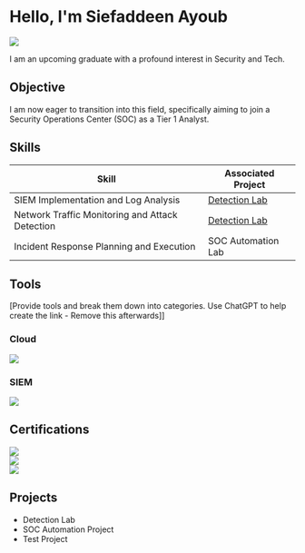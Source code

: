 # Hello, I'm Siefaddeen Ayoub
<a href="https://linkedin.com/in/siefaddeen-ayoub-8888b72a1/"><img src="https://img.shields.io/badge/-LinkedIn-0072b1?&style=for-the-badge&logo=linkedin&logoColor=white" /></a>


I am an upcoming graduate with a profound interest in Security and Tech.

## Objective

I am now eager to transition into this field, specifically aiming to join a Security Operations Center (SOC) as a Tier 1 Analyst.

## Skills

| Skill                                         | Associated Project         |
|-----------------------------------------------|----------------------------|
| SIEM Implementation and Log Analysis          | <a href="https://google.com">Detection Lab</a>|
| Network Traffic Monitoring and Attack Detection | <a href="https://google.com">Detection Lab</a>|
| Incident Response Planning and Execution      | SOC Automation Lab|

## Tools
[Provide tools and break them down into categories. Use ChatGPT to help create the link - Remove this afterwards]]

### Cloud
<div>
    <a href="https://aws.amazon.com/">
        <img src="https://img.shields.io/badge/-Amazon_AWS-232F3E?style=for-the-badge&logo=Amazon-AWS&logoColor=white" />
    </a>
</div>


### SIEM
<div>
    <a href="https://azure.microsoft.com/">
        <img src="https://img.shields.io/badge/-Microsoft_Azure-0089D6?style=for-the-badge&logo=Microsoft-Azure&logoColor=white" />
    </a>
</div>

## Certifications
<div>
    <a href="https://cloud.google.com/training/certification/security-engineer">
        <img src="https://img.shields.io/badge/-Google_Cybersecurity_Certificate-4285F4?style=for-the-badge&logo=google&logoColor=white" />
    </a>
</div>
<div>
    <a href="https://aws.amazon.com/certification/">
        <img src="https://img.shields.io/badge/-Amazon_Certified_Cloud_Practitioner-232F3E?style=for-the-badge&logo=Amazon-AWS&logoColor=white" />
    </a>
</div>
<div>
    <a href="https://www.comptia.org/certifications/security">
        <img src="https://img.shields.io/badge/-CompTIA_Security%2B-FF0000?style=for-the-badge&logo=CompTIA&logoColor=white" />
    </a>
</div>


## Projects
- Detection Lab
- SOC Automation Project
- Test Project
